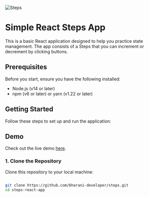 ![Steps](https://github.com/bharani-developer/pizza-menu/blob/main/public/steps.png)

# Simple React Steps App

This is a basic React application designed to help you practice state management. The app consists of a Steps that you can increment or decrement by clicking buttons.

## Prerequisites

Before you start, ensure you have the following installed:

- Node.js (v14 or later)
- npm (v6 or later) or yarn (v1.22 or later)

## Getting Started

Follow these steps to set up and run the application:
## Demo

Check out the live demo [here](https://bharani-developer.github.io/steps/).

### 1. Clone the Repository

Clone this repository to your local machine:

```sh

git clone https://github.com/bharani-developer/steps.git
cd steps-react-app

